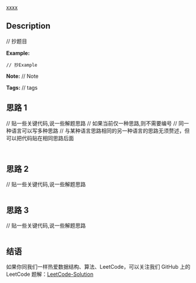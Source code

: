 [xxxx][title]

## Description
// 抄题目


**Example:**

```
// 抄Example
```

**Note:**
// Note

**Tags:** // tags


## 思路 1
// 贴一些关键代码,说一些解题思路
// 如果当前仅一种思路,则不需要编号
// 同一种语言可以写多种思路
// 与某种语言思路相同的另一种语言的思路无须赘述，但可以把代码贴在相同思路后面 
```java

```
```javascript

```

## 思路 2
// 贴一些关键代码,说一些解题思路
```java

```

## 思路 3
// 贴一些关键代码,说一些解题思路
```kotlin

```

## 结语
   
如果你同我们一样热爱数据结构、算法、LeetCode，可以关注我们 GitHub 上的 LeetCode 题解：[LeetCode-Solution][ls]

[title]: https://leetcode.com/problems/xxxx
[ls]: https://github.com/SDE603/LeetCode-Solution
